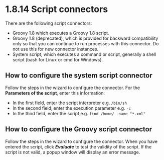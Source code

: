 # 1.8.14 Script connectors


There are the following script connectors:

* Groovy 1.8 which executes a Groovy 1.8 script.
* Groovy 1.8 (deprecated), which is provided for backward compatibility only so that you can continue to run processes with this connector. Do not use this for new connector instances.
* System script, which executes a command or script, generally a shell script (bash for Linux or cmd for Windows).

## How to configure the system script connector


Follow the steps in the wizard to configure the connector. For the **Parameters of the script**, enter this information:

* In the first field, enter the script interpreter e.g. `/bin/sh`
* In the second field, enter the execution parameter e.g. `-c`
* In the third field, enter the script e.g. `find /home/ -name "*.xml"`

## How to configure the Groovy script connector


Follow the steps in the wizard to configure the connector. When you have entered the script, click
_**Evaluate**_ to test the validity of the script. If the script is not valid, a popup window will display an error message.
